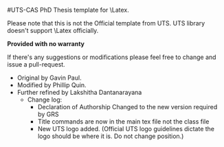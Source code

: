 #UTS-CAS PhD Thesis template for \Latex.

Please note that this is not the Official template from UTS. UTS library doesn't support \Latex officially.

__Provided with no warranty__

If there's any suggestions or modifications please feel free to change and issue a pull-request.

  *  Original by Gavin Paul.
  *  Modified by Phillip Quin.
  * Further refined by Lakshitha Dantanarayana
    * Change log:
      * Declaration of Authorship Changed to the new version required by GRS
      * Title commands are now in the main tex file not the class file
      *  New UTS logo added. (Official UTS logo guidelines dictate the logo should be where it is. Do not change position.)

